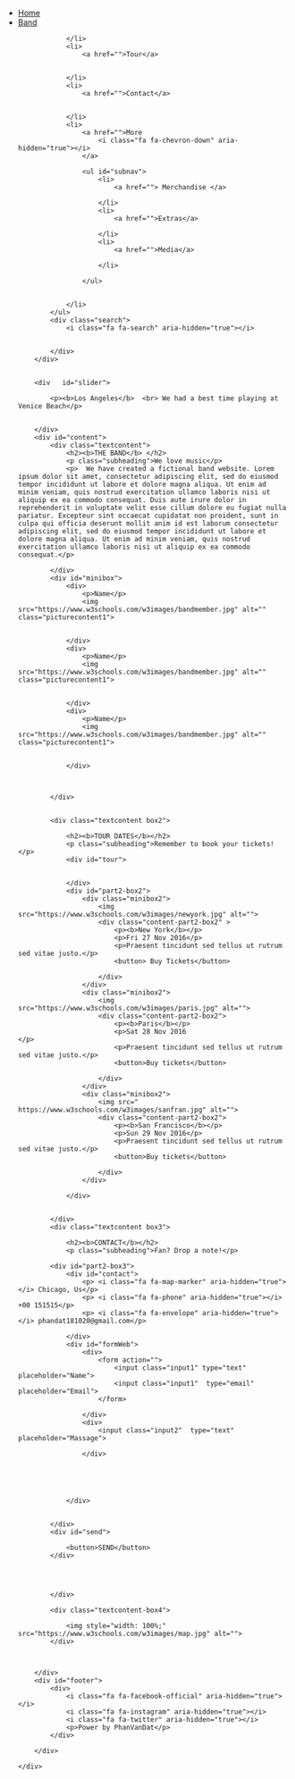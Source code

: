 ﻿
<!DOCTYPE html><html lang="en">
<head>
    <meta charset="UTF-8">
    <meta name="viewport" content="width=device-width, initial-scale=1.0">
    <title>Website của Đạt</title>
    <link rel="stylesheet" href="header.css">
    <link rel="stylesheet" href="https://cdnjs.cloudflare.com/ajax/libs/font-awesome/4.7.0/css/font-awesome.min.css">
</head>
<body>
    <div id="main">
        <div id="header">
            <ul id="nav">
                <li>
                    <a href="">Home</a>
                </li>
                <li>
                    <a href="">Band</a>
                
                
                </li>
                <li>
                    <a href="">Tour</a>
                
                
                </li>
                <li>
                    <a href="">Contact</a>
                
                
                </li>
                <li>
                    <a href="">More
                        <i class="fa fa-chevron-down" aria-hidden="true"></i>
                    </a>
                   
                    <ul id="subnav">
                        <li>
                            <a href=""> Merchandise </a>
                        
                        </li>
                        <li>
                            <a href="">Extras</a>
                        
                        </li>
                        <li>
                            <a href="">Media</a>
                        
                        </li>

                    </ul>
                
                
                </li>
            </ul>
            <div class="search">
                <i class="fa fa-search" aria-hidden="true"></i>


            </div>
        </div>


        <div   id="slider">
           
            <p><b>Los Angeles</b>  <br> We had a best time playing at Venice Beach</p>


        </div>
        <div id="content">
            <div class="textcontent">
                <h2><b>THE BAND</b> </h2>
                <p class="subheading">We love music</p>
                <p>  We have created a fictional band website. Lorem ipsum dolor sit amet, consectetur adipiscing elit, sed do eiusmod tempor incididunt ut labore et dolore magna aliqua. Ut enim ad minim veniam, quis nostrud exercitation ullamco laboris nisi ut aliquip ex ea commodo consequat. Duis aute irure dolor in reprehenderit in voluptate velit esse cillum dolore eu fugiat nulla pariatur. Excepteur sint occaecat cupidatat non proident, sunt in culpa qui officia deserunt mollit anim id est laborum consectetur adipiscing elit, sed do eiusmod tempor incididunt ut labore et dolore magna aliqua. Ut enim ad minim veniam, quis nostrud exercitation ullamco laboris nisi ut aliquip ex ea commodo consequat.</p>
              
            </div>
            <div id="minibox">
                <div>
                    <p>Name</p>
                    <img src="https://www.w3schools.com/w3images/bandmember.jpg" alt="" class="picturecontent1">


                </div>
                <div>
                    <p>Name</p>
                    <img src="https://www.w3schools.com/w3images/bandmember.jpg" alt="" class="picturecontent1">


                </div>
                <div>
                    <p>Name</p>
                    <img src="https://www.w3schools.com/w3images/bandmember.jpg" alt="" class="picturecontent1">


                </div>
                
                

            </div>
                
           
            <div class="textcontent box2">
                
                <h2><b>TOUR DATES</b></h2>
                <p class="subheading">Remember to book your tickets!</p>
                <div id="tour">
                    
                    
                </div>
                <div id="part2-box2">
                    <div class="minibox2">
                        <img src="https://www.w3schools.com/w3images/newyork.jpg" alt="">
                        <div class="content-part2-box2" >
                            <p><b>New York</b></p>
                            <p>Fri 27 Nov 2016</p>
                            <p>Praesent tincidunt sed tellus ut rutrum sed vitae justo.</p>
                            <button> Buy Tickets</button>

                        </div>
                    </div>
                    <div class="minibox2">
                        <img src="https://www.w3schools.com/w3images/paris.jpg" alt="">
                        <div class="content-part2-box2">
                            <p><b>Paris</b></p>
                            <p>Sat 28 Nov 2016                            </p>
                            <p>Praesent tincidunt sed tellus ut rutrum sed vitae justo.</p>
                            <button>Buy tickets</button>

                        </div>
                    </div>
                    <div class="minibox2">
                        <img src="	https://www.w3schools.com/w3images/sanfran.jpg" alt="">
                        <div class="content-part2-box2">
                            <p><b>San Francisco</b></p>
                            <p>Sun 29 Nov 2016</p>
                            <p>Praesent tincidunt sed tellus ut rutrum sed vitae justo.</p>
                            <button>Buy tickets</button>

                        </div>
                    </div>

                </div>
               

            </div>
            <div class="textcontent box3">

                <h2><b>CONTACT</b></h2>
                <p class="subheading">Fan? Drop a note!</p>
           
            <div id="part2-box3">
                <div id="contact">
                    <p> <i class="fa fa-map-marker" aria-hidden="true"></i> Chicago, Us</p>
                    <p> <i class="fa fa-phone" aria-hidden="true"></i>  +00 151515</p>
                    <p> <i class="fa fa-envelope" aria-hidden="true"></i> phandat181020@gmail.com</p>

                </div>
                <div id="formWeb">
                    <div>
                        <form action="">
                            <input class="input1" type="text" placeholder="Name">
                            <input class="input1"  type="email" placeholder="Email">
                        </form>

                    </div>
                    <div>
                        <input class="input2"  type="text" placeholder="Massage">
                        
                    </div>
                        
                   
               


                </div>
                

            </div>
            <div id="send">

                <button>SEND</button>
            </div>
           



            </div>

            <div class="textcontent-box4">

                <img style="width: 100%;" src="https://www.w3schools.com/w3images/map.jpg" alt="">
            </div>



        </div>
        <div id="footer">
            <div>
                <i class="fa fa-facebook-official" aria-hidden="true"></i>
                <i class="fa fa-instagram" aria-hidden="true"></i>
                <i class="fa fa-twitter" aria-hidden="true"></i>
                <p>Power by PhanVanDat</p>
            </div>
                
        </div>

    </div>
</body>
</html>
